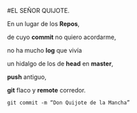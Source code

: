 #EL SEÑOR QUIJOTE.

En un lugar de los **Repos**,

de cuyo **commit** no quiero acordarme,

no ha mucho **log** que vivía

un hidalgo de los de **head** en **master**,

**push** antiguo,

**git** flaco y **remote** corredor.

`git commit -m “Don Quijote de la Mancha”`


